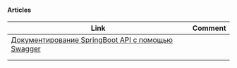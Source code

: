 
#### Articles
| Link | Comment |
| ---- | ------- |
|[Документирование SpringBoot API с помощью Swagger](https://struchkov.dev/blog/ru/api-swagger/)      |         |
|      |         |
|      |         |
